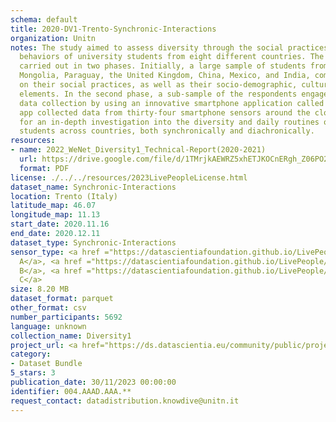 ```yaml
---
schema: default
title: 2020-DV1-Trento-Synchronic-Interactions
organization: Unitn
notes: The study aimed to assess diversity through the social practices and daily
  behaviors of university students from eight different countries. The research was
  carried out in two phases. Initially, a large sample of students from Denmark, Italy,
  Mongolia, Paraguay, the United Kingdom, China, Mexico, and India, completed a survey
  on their social practices, as well as their socio-demographic, cultural, and psychological
  elements. In the second phase, a sub-sample of the respondents engaged in a four-week
  data collection by using an innovative smartphone application called iLog. This
  app collected data from thirty-four smartphone sensors around the clock, allowing
  for an in-depth investigation into the diversity and daily routines of university
  students across countries, both synchronically and diachronically.
resources:
- name: 2022_WeNet_Diversity1_Technical-Report(2020-2021)
  url: https://drive.google.com/file/d/1TMrjkAEWRZ5xhETJKOCnERgh_Z06PO2E/view?usp=drive_link
  format: PDF
license: ./../../resources/2023LivePeopleLicense.html
dataset_name: Synchronic-Interactions
location: Trento (Italy)
latitude_map: 46.07
longitude_map: 11.13
start_date: 2020.11.16
end_date: 2020.12.11
dataset_type: Synchronic-Interactions
sensor_type: <a href ="https://datascientiafoundation.github.io/LivePeople/datasets/2020-DV1-Trento-Questionnaire%20Diversity%20A/">Questionnaire
  A</a>, <a href ="https://datascientiafoundation.github.io/LivePeople/datasets/2020-DV1-Trento-Questionnaire%20Diversity%20B/">Questionnaire
  B</a>, <a href ="https://datascientiafoundation.github.io/LivePeople/datasets/2020-DV1-Trento-Questionnaire%20Diversity%20C/">Questionnaire
  C</a>
size: 8.20 MB
dataset_format: parquet
other_format: csv
number_participants: 5692
language: unknown
collection_name: Diversity1
project_url: <a href="https://ds.datascientia.eu/community/public/projects/e464583f-32eb-44c1-a455-91503b02b310">https://ds.datascientia.eu/community/public/projects/e464583f-32eb-44c1-a455-91503b02b310</a>
category:
- Dataset Bundle
5_stars: 3
publication_date: 30/11/2023 00:00:00
identifier: 004.AAAD.AAA.**
request_contact: datadistribution.knowdive@unitn.it
---
```


